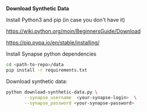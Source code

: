 **Download Synthetic Data**

Install Python3 and pip (in case you don't have it)

https://wiki.python.org/moin/BeginnersGuide/Download

https://pip.pypa.io/en/stable/installing/

Install Synapse python dependencies
```bash
cd <path-to-repo>/data
pip install -r requirements.txt
```
Download synthetic data:
```bash
python download-synthetic-data.py \
       --synapse_username  <your-synapse-login>  \
       --synapse_password <your-synapse-password>
```
